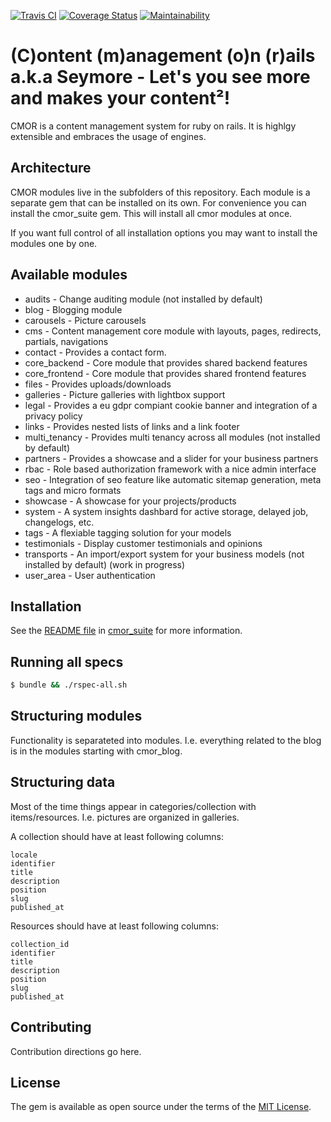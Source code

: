 [![Travis CI](https://travis-ci.org/content-management-on-rails/cmor.svg?branch=master)](https://travis-ci.org/content-management-on-rails/cmor)
[![Coverage Status](https://coveralls.io/repos/github/content-management-on-rails/cmor/badge.svg?branch=master)](https://coveralls.io/github/content-management-on-rails/cmor?branch=master)
[![Maintainability](https://api.codeclimate.com/v1/badges/a71fdca73c85a22125dc/maintainability)](https://codeclimate.com/github/content-management-on-rails/cmor/maintainability)

# (C)ontent (m)anagement (o)n (r)ails a.k.a Seymore - Let's you see more and makes your content²!

CMOR is a content management system for ruby on rails. It is highlgy extensible
and embraces the usage of engines.

## Architecture

CMOR modules live in the subfolders of this repository. Each module is a
separate gem that can be installed on its own. For convenience you can
install the cmor_suite gem. This will install all cmor modules at once.

If you want full control of all installation options you may want to install
the modules one by one.

## Available modules

  * audits - Change auditing module (not installed by default) 
  * blog - Blogging module
  * carousels - Picture carousels
  * cms - Content management core module with layouts, pages, redirects, partials, navigations
  * contact - Provides a contact form.
  * core_backend - Core module that provides shared backend features
  * core_frontend - Core module that provides shared frontend features
  * files - Provides uploads/downloads
  * galleries - Picture galleries with lightbox support
  * legal - Provides a eu gdpr compiant cookie banner and integration of a privacy policy
  * links - Provides nested lists of links and a link footer
  * multi_tenancy - Provides multi tenancy across all modules (not installed by default)
  * partners - Provides a showcase and a slider for your business partners
  * rbac - Role based authorization framework with a nice admin interface
  * seo - Integration of seo feature like automatic sitemap generation, meta tags and micro formats
  * showcase - A showcase for your projects/products
  * system - A system insights dashbard for active storage, delayed job, changelogs, etc.
  * tags - A flexiable tagging solution for your models
  * testimonials - Display customer testimonials and opinions
  * transports - An import/export system for your business models (not installed by default) (work in progress)
  * user_area - User authentication

## Installation

See the [README file](cmor_suite/README.md) in [cmor_suite](cmor_suite) for more information.

## Running all specs
```bash
$ bundle && ./rspec-all.sh
```

## Structuring modules

Functionality is separateted into modules. I.e. everything related to the blog is in the modules starting with cmor_blog.

## Structuring data

Most of the time things appear in categories/collection with items/resources. I.e. pictures are organized in galleries.

A collection should have at least following columns:

    locale
    identifier
    title
    description
    position
    slug
    published_at

Resources should have at least following columns:

    collection_id
    identifier
    title
    description
    position
    slug
    published_at

## Contributing
Contribution directions go here.

## License
The gem is available as open source under the terms of the [MIT License](http://opensource.org/licenses/MIT).
